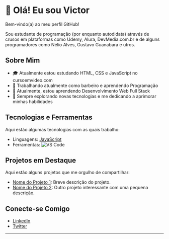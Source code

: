 # 👋 Olá! Eu sou Victor

Bem-vindo(a) ao meu perfil GitHub! 

Sou estudante de programação (por enquanto autodidata) através de crusos em plataformas como Udemy, Alura, DevMedia.com.br e de alguns programadores como Nélio Alves,
Gustavo Guanabara e utros.

## Sobre Mim

- 🎓 Atualmente estou estudando HTML, CSS e JavaScript no cursoemvideo.com
- 💼 Trabalhando atualmente como barbeiro e aprendendo Programação
- 🌱 Atualmente, estou aprendendo Desenvolvimento Web Full Stack
- 🚀 Sempre explorando novas tecnologias e me dedicando a aprimorar minhas habilidades

## Tecnologias e Ferramentas

Aqui estão algumas tecnologias com as quais trabalho:

- Linguagens: [JavaScript](https://img.shields.io/badge/-JavaScript-333333?style=flat&logo=javascript)
- Ferramentas: ![VS Code](https://img.shields.io/badge/-VS%20Code-333333?style=flat&logo=visual-studio-code)

## Projetos em Destaque

Aqui estão alguns projetos que me orgulho de compartilhar:

- [Nome do Projeto 1](link): Breve descrição do projeto.
- [Nome do Projeto 2](link): Outro projeto interessante com uma pequena descrição.

## Conecte-se Comigo

- [LinkedIn](seu_linkedin)
- [Twitter](seu_twitter)

---
